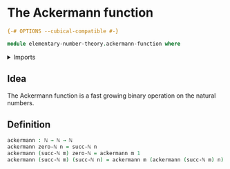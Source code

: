 # The Ackermann function

```agda
{-# OPTIONS --cubical-compatible #-}

module elementary-number-theory.ackermann-function where
```

<details><summary>Imports</summary>

```agda
open import elementary-number-theory.natural-numbers
```

</details>

## Idea

The Ackermann function is a fast growing binary operation on the natural
numbers.

## Definition

```agda
ackermann : ℕ → ℕ → ℕ
ackermann zero-ℕ n = succ-ℕ n
ackermann (succ-ℕ m) zero-ℕ = ackermann m 1
ackermann (succ-ℕ m) (succ-ℕ n) = ackermann m (ackermann (succ-ℕ m) n)
```
